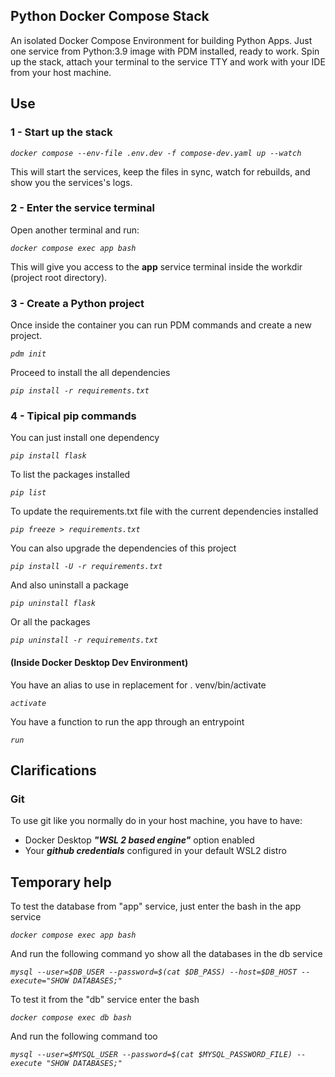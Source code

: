 ## Python Docker Compose Stack

An isolated Docker Compose Environment for building Python Apps.
Just one service from Python:3.9 image with PDM installed, ready to work.
Spin up the stack, attach your terminal to the service TTY and work with your IDE from your host machine.

## Use

### 1 - Start up the stack

_`docker compose --env-file .env.dev -f compose-dev.yaml up --watch`_

This will start the services, keep the files in sync, watch for rebuilds, and show you the services's logs.

### 2 - Enter the service terminal

Open another terminal and run:

_`docker compose exec app bash`_

This will give you access to the **app** service terminal inside the workdir (project root directory).

### 3 - Create a Python project

Once inside the container you can run PDM commands and create a new project.

_`pdm init`_

Proceed to install the all dependencies

_`pip install -r requirements.txt`_

### 4 - Tipical pip commands

You can just install one dependency

_`pip install flask`_

To list the packages installed

_`pip list`_

To update the requirements.txt file with the current dependencies installed

_`pip freeze > requirements.txt`_

You can also upgrade the dependencies of this project

_`pip install -U -r requirements.txt`_

And also uninstall a package

_`pip uninstall flask`_

Or all the packages

_`pip uninstall -r requirements.txt`_

#### (Inside Docker Desktop Dev Environment)

You have an alias to use in replacement for . venv/bin/activate

_`activate`_

You have a function to run the app through an entrypoint

_`run`_

## Clarifications

### Git

To use git like you normally do in your host machine, you have to have:

- Docker Desktop **_"WSL 2 based engine"_** option enabled
- Your **_github credentials_** configured in your default WSL2 distro



## Temporary help


To test the database from "app" service, just enter the bash in the app service

_`docker compose exec app bash`_

And run the following command yo show all the databases in the db service

_`mysql --user=$DB_USER --password=$(cat $DB_PASS) --host=$DB_HOST --execute="SHOW DATABASES;"`_


To test it from the "db" service enter the bash

_`docker compose exec db bash`_

And run the following command too

_`mysql --user=$MYSQL_USER --password=$(cat $MYSQL_PASSWORD_FILE) --execute "SHOW DATABASES;"`_
